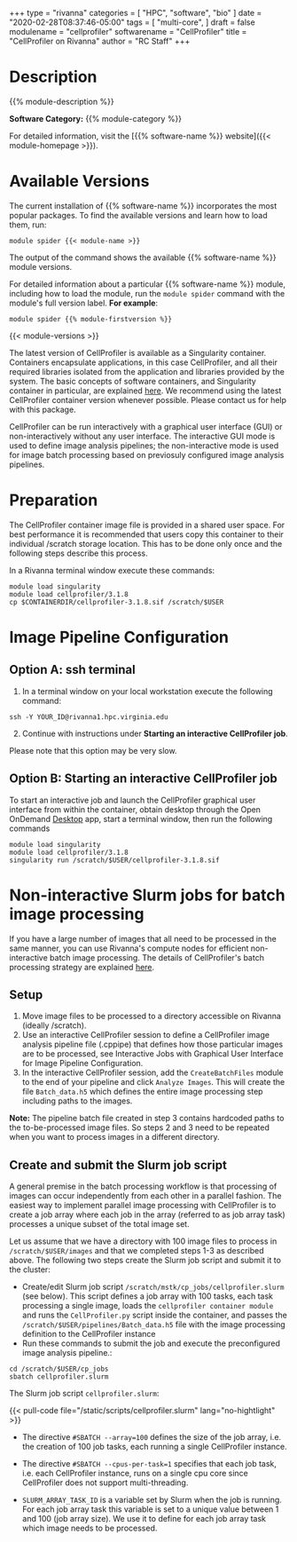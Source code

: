 +++
type = "rivanna"
categories = [
  "HPC",
  "software",
  "bio"
]
date = "2020-02-28T08:37:46-05:00"
tags = [
  "multi-core",
]
draft = false
modulename = "cellprofiler"
softwarename = "CellProfiler"
title = "CellProfiler on Rivanna"
author = "RC Staff"
+++

# Description

{{% module-description %}}

**Software Category:** {{% module-category %}}

For detailed information, visit the [{{% software-name %}} website]({{< module-homepage >}}).

# Available Versions
The current installation of {{% software-name %}} incorporates the most popular packages. To find the available versions and learn how to load them, run:

```
module spider {{< module-name >}}
```

The output of the command shows the available {{% software-name %}} module versions.

For detailed information about a particular {{% software-name %}} module, including how to load the module, run the `module spider` command with the module's full version label. __For example__:
```
module spider {{% module-firstversion %}}
```

{{< module-versions >}}


The latest version of CellProfiler is available as a Singularity container.  Containers encapsulate applications, in this case CellProfiler, and all their required libraries isolated from the application and libraries provided by the system. The basic concepts of software containers, and Singularity container in particular, are explained [here](/userinfo/rivanna/software/containers).  We recommend using the latest CellProfiler container version whenever possible.  Please contact us for help with this package.

CellProfiler can be run interactively with a graphical user interface (GUI) or non-interactively without any user interface.  The interactive GUI mode is used to define image analysis pipelines; the non-interactive mode is used for image batch processing based on previosuly configured image analysis pipelines.  


# Preparation
The CellProfiler container image file is provided in a shared user space.  For best performance it is recommended that users copy this container to their individual /scratch storage location.  This has to be done only once and the following steps describe this process.

In a Rivanna terminal window execute these commands:
```
module load singularity
module load cellprofiler/3.1.8
cp $CONTAINERDIR/cellprofiler-3.1.8.sif /scratch/$USER
```

# Image Pipeline Configuration


## Option A: ssh terminal

1. In a terminal window on your local workstation execute the following command:
```
ssh -Y YOUR_ID@rivanna1.hpc.virginia.edu
```

2. Continue with instructions under **Starting an interactive CellProfiler job**.

Please note that this option may be very slow.


## Option B: Starting an interactive CellProfiler job

To start an interactive job and launch the CellProfiler graphical user interface from within the container, obtain desktop through the Open OnDemand [Desktop](/userinfo/rivanna/ood/desktop) app, start a terminal window, then run the following commands
```
module load singularity
module load cellprofiler/3.1.8
singularity run /scratch/$USER/cellprofiler-3.1.8.sif
```

# Non-interactive Slurm jobs for batch image processing
If you have a large number of images that all need to be processed in the same manner, you can use Rivanna's compute nodes for efficient non-interactive batch image processing. The details of CellProfiler's batch processing strategy are explained [here](http://cellprofiler-manual.s3.amazonaws.com/CellProfiler-3.1.9/help/other_batch.html).

## Setup

1. Move image files to be processed to a directory accessible on Rivanna (ideally /scratch).
2. Use an interactive CellProfiler session to define a CellProfiler image analysis pipeline file (.cppipe) that defines how those particular images are to be processed,  see Interactive Jobs with Graphical User Interface for Image Pipeline Configuration.
3. In the interactive CellProfiler session, add the `CreateBatchFiles` module to the end of your pipeline and click `Analyze Images`. This will create the file `Batch_data.h5` which defines the entire image processing step including paths to the images.

**Note:**  The pipeline batch file created in step 3 contains hardcoded paths to the to-be-processed image files. So steps 2 and 3 need to be repeated when you want to process images in a different directory.

## Create and submit the Slurm job script

A general premise in the batch processing workflow is that processing of images can occur independently from each other in a parallel fashion.  The easiest way to implement parallel image processing with CellProfiler is to create a job array where each job in the array (referred to as job array task) processes a unique subset of the total image set.  

Let us assume that we have a directory with 100 image files to process in `/scratch/$USER/images` and that we completed steps 1-3 as described above.  The following two steps create the Slurm job script and submit it to the cluster:

+ Create/edit Slurm job script `/scratch/mstk/cp_jobs/cellprofiler.slurm` (see below).  This script
defines a job array with 100 tasks, each task processing a single image,
loads the `cellprofiler container module` and runs the `CellProfiler.py` script inside the container, and
passes the `/scratch/$USER/pipelines/Batch_data.h5` file with the image processing definition to the CellProfiler instance
+ Run these commands to submit the job and execute the preconfigured image analysis pipeline.:
```
cd /scratch/$USER/cp_jobs
sbatch cellprofiler.slurm
```

The Slurm job script `cellprofiler.slurm`:

{{< pull-code file="/static/scripts/cellprofiler.slurm" lang="no-hightlight" >}}

+ The directive `#SBATCH --array=100` defines the size of the job array, i.e. the creation of 100 job tasks, each running a single CellProfiler instance.

+ The directive `#SBATCH --cpus-per-task=1` specifies that each job task, i.e. each CellProfiler instance, runs on a single cpu core since CellProfiler does not support multi-threading.

+ `SLURM_ARRAY_TASK_ID` is a variable set by Slurm when the job is running. For each job array task this variable is set to a unique value between 1 and 100 (job array size). We use it to define for each job array task which image needs to be processed.
